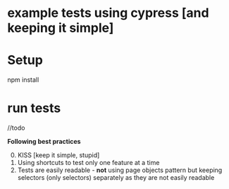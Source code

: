 # example tests using cypress __[and keeping it simple]__

# Setup

npm install

# run tests

//todo

__Following best practices__

0. KISS [keep it simple, stupid]
2. Using shortcuts to test only one feature at a time
3. Tests are easily readable - __not__ using page objects pattern but keeping selectors (only selectors) separately as they are not easily readable
